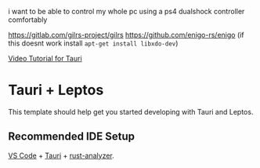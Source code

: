 i want to be able to control my whole pc using a ps4 dualshock controller comfortably

https://gitlab.com/gilrs-project/gilrs
https://github.com/enigo-rs/enigo (if this doesnt work install `apt-get install libxdo-dev`)

[Video Tutorial for Tauri](https://youtu.be/kRoGYgAuZQE)


# Tauri + Leptos

This template should help get you started developing with Tauri and Leptos.

## Recommended IDE Setup

[VS Code](https://code.visualstudio.com/) + [Tauri](https://marketplace.visualstudio.com/items?itemName=tauri-apps.tauri-vscode) + [rust-analyzer](https://marketplace.visualstudio.com/items?itemName=rust-lang.rust-analyzer).
